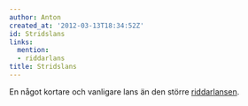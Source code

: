 ```yaml
---
author: Anton
created_at: '2012-03-13T18:34:52Z'
id: Stridslans
links:
  mention:
  - riddarlans
title: Stridslans
---
```


En något kortare och vanligare lans än den större [riddarlansen].

  [riddarlansen]: riddarlans
